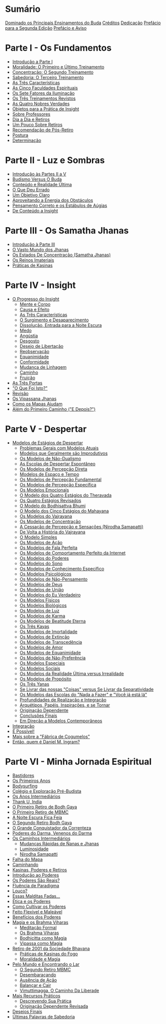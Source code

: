 # Sumário

[Dominado os Principais Ensinamentos do Buda](./titulo.md)
[Créditos](./creditos.md)
[Dedicação](./dedicacao.md)
[Prefácio para a Segunda Edição](./prefacio_segunda_edicao.md)
[Prefácio e Aviso](./prefacio_e_aviso.md)

# Parte I - Os Fundamentos

 - [Introdução a Parte I](./parte_um/introducao_parte_i.md)
 - [Moralidade: O Primeiro e Último Treinamento](./parte_um/moralidade_o_primeiro_e_ultimo_treinamento.md)
 - [Concentração: O Segundo Treinamento](./parte_um/concentracao_o_segundo_treinamento.md)
 - [Sabedoria: O Terceiro Treinamento]()
 - [As Três Características]()
 - [As Cinco Faculdades Espirituais]()
 - [Os Sete Fatores da Iluminação]()
 - [Os Três Treinamentos Revistos]()
 - [As Quatro Nobres Verdades]()
 - [Objetos para a Prática de Insight]()
 - [Sobre Professores]()
 - [Dia a Dia e Retiros]()
 - [Um Pouco Sobre Retiros]()
 - [Recomendação de Pós-Retiro]()
 - [Postura]()
 - [Determinação]()

# Parte II - Luz e Sombras

 - [Introdução às Partes II a V]()
 - [Budismo Versus O Buda]()
 - [Conteúdo e Realidade Última]()
 - [O Que Deu Errado]()
 - [Um Objetivo Claro]()
 - [Aproveitando a Energia dos Obstáculos]()
 - [Pensamento Correto e os Estábulos de Aúgias]()
 - [De Conteúdo a Insight]()

# Parte III - Os Samatha Jhanas

 - [Introdução à Parte III]()
 - [O Vasto Mundo dos Jhanas]()
 - [Os Estados De Concentração (Samatha Jhanas)]()
 - [Os Reinos Imateriais]()
 - [Práticas de Kasinas]()

# Parte IV - Insight

 - [O Progresso do Insight]()
    - [Mente e Corpo]()
    - [Causa e Efeito]()
    - [As Três Características]()
    - [O Surgimento e Desaparecimento]()
    - [Dissolução, Entrada para a Noite Escura]()
    - [Medo]()
    - [Angústia]()
    - [Desgosto]()
    - [Desejo de Libertação]()
    - [Reobservação]()
    - [Equanimidade]()
    - [Conformidade]()
    - [Mudança de Linhagem]()
    - [Caminho]()
    - [Fruição]()
 - [As Três Portas]()
 - ["O Que Foi Isto?"]()
 - [Revisão]()
 - [Os Vipassana Jhanas]()
 - [Como os Mapas Ajudam]()
 - [Além do Primeiro Caminho ("E Depois?")]()

# Parte V - Despertar

 - [Modelos de Estágios de Despertar]()
    - [Problemas Gerais com Modelos Atuais]()
    - [Modelos que Geralmente são Improdutivos]()
    - [Os Modelos de Não-Dualismo]()
    - [As Escolas de Despertar Espontâneo]()
    - [Os Modelos de Percepção Direta]()
    - [Modelos de Espaço e Tempo]()
    - [Os Modelos de Percepção Fundamental]()
    - [Os Modelos de Percepção Específica]()
    - [Os Modelos Emocionais]()
    - [O Modelo dos Quatro Estágios do Theravada]()
    - [Os Quatro Estágios Revisados]()
    - [O Modelo do Bodhisattva Bhumi]()
    - [O Modelo dos Cinco Estágios do Mahayana]()
    - [Os Modelos do Vajrayana]()
    - [Os Modelos de Concentração]()
    - [A Cessação de Percepção e Sensações (Nirodha Samapatti)]()
    - [De Volta a História do Vajrayana]()
    - [O Modelo Simples]()
    - [Os Modelos de Ação]()
    - [Os Modelos de Fala Perfeita]()
    - [Os Modelos de Comportamento Perfeito da Internet]()
    - [Os Modelos do Poderes]()
    - [Os Modelos do Sono]()
    - [Os Modelos de Conhecimento Específico]()
    - [Os Modelos Psicológicos]()
    - [Os Modelos de Não-Pensamento]()
    - [Os Modelos de Deus]()
    - [Os Modelos de União]()
    - [Os Modelos do Eu Verdadeiro]()
    - [Os Modelos Físicos]()
    - [Os Modelos Biológicos]()
    - [Os Modelos de Luz]()
    - [Os Modelos de Karma]()
    - [Os Modelos de Beatitude Eterna]()
    - [Os Três Kayas]()
    - [Os Modelos de Imortalidade]()
    - [Os Modelos de Extinção]()
    - [Os Modelos de Transcedência]()
    - [Os Modelos de Amor]()
    - [Os Modelos de Equanimidade]()
    - [Os Modelos de Não-Preferência]()
    - [Os Modelos Especiais]()
    - [Os Modelos Sociais]()
    - [Os Modelos da Realidade Última versus Irrealidade]()
    - [Os Modelos de Propósito]()
    - [Os Três Yanas]()
    - [Se Livrar das nossas "Coisas" versus Se Livrar da Separatividade]()
    - [Os Modelos das Escolas do "Nada a Fazer" e "Você já está lá"]()
    - [Profundidades de Realização e Integração]()
    - [Arquétipos, Papéis, Inspirações, e se Tornar]()
    - [Originação Dependente]()
    - [Conclusões Finais]()
    - [Em Direção a Modelos Contemporâneos]()
 - [Integração]()
 - [É Possível!]()
 - [Mais sobre a "Fábrica de Cogumelos"]()
 - [Então, quem é Daniel M. Ingram?]()

# Parte VI - Minha Jornada Espiritual

 - [Bastidores]()
 - [Os Primeiros Anos]()
 - [Bodysurfing]()
 - [Colégio e Exploração Pré-Budista]()
 - [Os Anos Intermediários]()
 - [Thank U, India]()
 - [O Primeiro Retiro de Bodh Gaya]()
 - [O Primeiro Retiro de MBMC]()
 - [A Noite Escura Fica Feia]()
 - [O Segundo Retiro Bodh Gaya]()
 - [O Grande Conquistador da Correnteza]()
 - [Poderes do Darma, Venenos do Darma]()
 - [Os Caminhos Intermediários]()
    - [Mudanças Rápidas de Ñanas e Jhanas]()
    - [Luminosidade]()
    - [Nirodha Samapatti]()
 - [Falha do Mapa]()
 - [Caminhando]()
 - [Kasinas, Poderes e Retiros]()
 - [Introdução ao Poderes]()
 - [Os Poderes São Reais?]()
 - [Fluência de Paradigma]()
 - [Louco?]()
 - [Essas Malditas Fadas...]()
 - [Ética e os Poderes]()
 - [Como Cultivar os Poderes]()
 - [Feito Flexível e Maleável]()
 - [Benefícios dos Poderes]()
 - [Magia e os Brahma Viharas]()
    - [Meditação Formal]()
    - [Os Brahma Viharas]()
    - [Bodhicitta como Magia]()
    - [Vipassa como Magia]()
 - [Retiro de 2001 da Sociedade Bhavana]()
    - [Práticas de Kasinas do Fogo]()
    - [Moralidade e Magia]()
 - [Pelo Mundo e Encontrando o Lar]()
    - [O Segundo Retiro MBMC]()
    - [Desembaraçando]()
    - [Ausência de Ação]()
    - [Balançar e Cair]()
    - [Vimuttimagga, O Caminho Da Liberade]()
 - [Mais Recursos Práticos]()
    - [Descrevendo Sua Prática]()
    - [Originação Dependente Revisada]()
 - [Desejos Finais]()
 - [Últimas Palavras de Sabedoria]()
